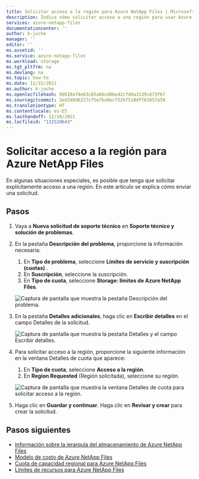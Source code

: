 ```yaml
---
title: Solicitar acceso a la región para Azure NetApp Files | Microsoft Docs
description: Indica cómo solicitar acceso a una región para usar Azure NetApp Files.
services: azure-netapp-files
documentationcenter: ''
author: b-juche
manager: ''
editor: ''
ms.assetid: ''
ms.service: azure-netapp-files
ms.workload: storage
ms.tgt_pltfrm: na
ms.devlang: na
ms.topic: how-to
ms.date: 11/15/2021
ms.author: b-juche
ms.openlocfilehash: 9d610a74e63c85a66cd0be42cfdda3139c673f67
ms.sourcegitcommit: 2ed2d9d6227cf5e7ba9ecf52bf518dff63457a59
ms.translationtype: HT
ms.contentlocale: es-ES
ms.lasthandoff: 11/16/2021
ms.locfileid: "132520643"
---
```

# <a name="request-region-access-for-azure-netapp-files"></a>Solicitar acceso a la región para Azure NetApp Files

En algunas situaciones especiales, es posible que tenga que solicitar explícitamente acceso a una región. En este artículo se explica cómo enviar una solicitud. 

## <a name="steps"></a>Pasos

1. Vaya a **Nueva solicitud de soporte técnico** en **Soporte técnico y solución de problemas**.   

2. En la pestaña **Descripción del problema**, proporcione la información necesaria:
    1. En **Tipo de problema**, seleccione **Límites de servicio y suscripción (cuotas)** .
    2. En **Suscripción**, seleccione la suscripción. 
    3. En **Tipo de cuota**, seleccione **Storage: límites de Azure NetApp Files**.

    ![Captura de pantalla que muestra la pestaña Descripción del problema.](../media/azure-netapp-files/support-problem-descriptions.png)

3. En la pestaña **Detalles adicionales**, haga clic en **Escribir detalles** en el campo Detalles de la solicitud.  

    ![Captura de pantalla que muestra la pestaña Detalles y el campo Escribir detalles.](../media/azure-netapp-files/quota-additional-details.png)

4. Para solicitar acceso a la región, proporcione la siguiente información en la ventana Detalles de cuota que aparece:   
    1. En **Tipo de cuota**, seleccione **Acceso a la región**.
    2. En **Region Requested** (Región solicitada), seleccione su región.

    ![Captura de pantalla que muestra la ventana Detalles de cuota para solicitar acceso a la región.](../media/azure-netapp-files/quota-details-region-access.png)

5. Haga clic en **Guardar y continuar**. Haga clic en **Revisar y crear** para crear la solicitud.

## <a name="next-steps"></a>Pasos siguientes  

- [Información sobre la jerarquía del almacenamiento de Azure NetApp Files](azure-netapp-files-understand-storage-hierarchy.md)
- [Modelo de costo de Azure NetApp Files](azure-netapp-files-cost-model.md)
- [Cuota de capacidad regional para Azure NetApp Files](regional-capacity-quota.md)
- [Límites de recursos para Azure NetApp Files](azure-netapp-files-resource-limits.md)
